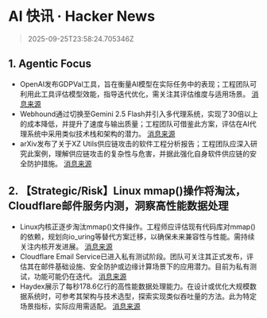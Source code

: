 # AI 快讯 · Hacker News

> 2025-09-25T23:58:24.705346Z

## 1. Agentic Focus

- OpenAI发布GDPVal工具，旨在衡量AI模型在实际任务中的表现；工程团队可利用此工具评估模型效能，指导迭代优化，需关注其评估维度与适用场景。 [消息来源](https://openai.com/index/gdpval/)
- Webhound通过切换至Gemini 2.5 Flash并引入多代理系统，实现了30倍以上的成本降低，并提升了速度与输出质量；工程团队可借鉴此方案，评估在AI代理系统中采用类似技术栈和架构的潜力。 [消息来源](https://news.ycombinator.com/item?id=45373008)
- arXiv发布了关于XZ Utils供应链攻击的软件工程分析报告；工程团队应深入研究此案例，理解供应链攻击的复杂性与危害，并据此强化自身软件供应链的安全防护措施。 [消息来源](https://arxiv.org/abs/2504.17473)

## 2. 【Strategic/Risk】Linux mmap()操作将淘汰，Cloudflare邮件服务内测，洞察高性能数据处理

- Linux内核正逐步淘汰mmap()文件操作。工程师应评估现有代码库对mmap()的依赖，规划向io_uring等替代方案迁移，以确保未来兼容性与性能。需持续关注内核开发进展。 [消息来源](https://lwn.net/SubscriberLink/1038715/e4a2f8f50c244545/)
- Cloudflare Email Service已进入私有测试阶段。团队可关注其正式发布，评估其在邮件基础设施、安全防护或边缘计算场景下的应用潜力。目前为私有测试，功能可能仍在迭代。 [消息来源](https://blog.cloudflare.com/email-service/)
- Haydex展示了每秒178.6亿行的高性能数据处理能力。在设计或优化大规模数据系统时，可参考其架构与技术选型，探索实现类似吞吐量的方法。此为特定场景指标，实际应用需适配。 [消息来源](https://axiom.co/blog/building-haydex)
